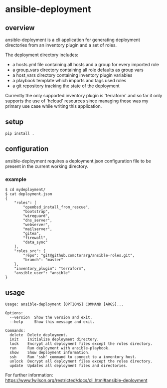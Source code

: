 # ansible-deployment

## overview

ansible-deployment is a cli application for generating deployment
directories from an inventory plugin and a set of roles.

The deployment directory includes:

- a hosts.yml file containing all hosts and a group for every imported role
- a group_vars directory containing all role defaults as group vars
- a host_vars directory containing inventory plugin variables
- a playbook template which imports and tags used roles
- a git repository tracking the state of the deployment

Currently the only supported inventory plugin is 'terraform' and so far
it only supports the use of 'hcloud' resources since managing those
was my primary use case while writing this application.

## setup

```
pip install .
```

## configuration

ansible-deployment requires a deployment.json configuration file
to be present in the current working directory.

### example
```
$ cd mydeployment/
$ cat deployment.json
{
    "roles": [
        "openbsd_install_from_rescue",
        "bootstrap",
        "wireguard",
        "dns_server",
        "webserver",
        "mailserver",
        "gitea",
        "firewall",
        "data_sync"
    ],
    "roles_src": {
        "repo": "git@github.com:torarg/ansible-roles.git",
        "branch": "master"
    },
    "inventory_plugin": "terraform",
    "ansible_user": "ansible"
}
```

## usage

```
Usage: ansible-deployment [OPTIONS] COMMAND [ARGS]...

Options:
  --version  Show the version and exit.
  --help     Show this message and exit.

Commands:
  delete  Delete deployment.
  init    Initialize deployment directory.
  lock    Encrypt all deployment files except the roles directory.
  run     Run deployment with ansible-playbook.
  show    Show deployment information.
  ssh     Run 'ssh' command to connect to a inventory host.
  unlock  Decrypt all deployment files except the roles directory.
  update  Updates all deployment files and directories.
```

For further information: https://www.1wilson.org/restricted/docs/cli.html#ansible-deployment
